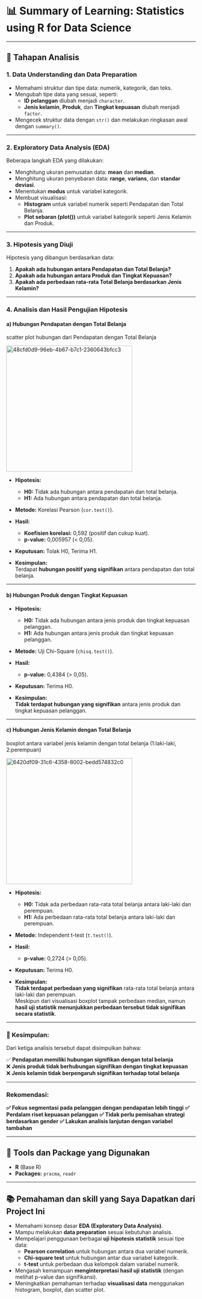 # 📊 Summary of Learning: Statistics using R for Data Science

---

## 📌 Tahapan Analisis

### 1. Data Understanding dan Data Preparation

- Memahami struktur dan tipe data: numerik, kategorik, dan teks.
- Mengubah tipe data yang sesuai, seperti:
  - **ID pelanggan** diubah menjadi `character`.
  - **Jenis kelamin**, **Produk**, dan **Tingkat kepuasan** diubah menjadi `factor`.
- Mengecek struktur data dengan `str()` dan melakukan ringkasan awal dengan `summary()`.

---

### 2. Exploratory Data Analysis (EDA)

Beberapa langkah EDA yang dilakukan:

- Menghitung ukuran pemusatan data: **mean** dan **median**.
- Menghitung ukuran penyebaran data: **range**, **varians**, dan **standar deviasi**.
- Menentukan **modus** untuk variabel kategorik.
- Membuat visualisasi:
  - **Histogram** untuk variabel numerik seperti Pendapatan dan Total Belanja.
  - **Plot sebaran (plot())** untuk variabel kategorik seperti Jenis Kelamin dan Produk.

---

### 3. Hipotesis yang Diuji

Hipotesis yang dibangun berdasarkan data:

1. **Apakah ada hubungan antara Pendapatan dan Total Belanja?**
2. **Apakah ada hubungan antara Produk dan Tingkat Kepuasan?**
3. **Apakah ada perbedaan rata-rata Total Belanja berdasarkan Jenis Kelamin?**

---

### 4. Analisis dan Hasil Pengujian Hipotesis

#### a) Hubungan Pendapatan dengan Total Belanja

scatter plot hubungan dari  Pendapatan dengan Total Belanja

<img width="335" alt="48cfd0d9-96eb-4b67-b7c1-2360643bfcc3" src="https://github.com/user-attachments/assets/0dfc0f58-b838-4081-ba17-d46d4145f910" />


- **Hipotesis:**
  - **H0:** Tidak ada hubungan antara pendapatan dan total belanja.
  - **H1:** Ada hubungan antara pendapatan dan total belanja.

- **Metode:** Korelasi Pearson (`cor.test()`).

- **Hasil:**
  - **Koefisien korelasi:** 0,592 (positif dan cukup kuat).
  - **p-value:** 0,005957 (< 0,05).

- **Keputusan:** Tolak H0, Terima H1.

- **Kesimpulan:**  
  Terdapat **hubungan positif yang signifikan** antara pendapatan dan total belanja.

---

#### b) Hubungan Produk dengan Tingkat Kepuasan

- **Hipotesis:**
  - **H0:** Tidak ada hubungan antara jenis produk dan tingkat kepuasan pelanggan.
  - **H1:** Ada hubungan antara jenis produk dan tingkat kepuasan pelanggan.

- **Metode:** Uji Chi-Square (`chisq.test()`).

- **Hasil:**
  - **p-value:** 0,4384 (> 0,05).

- **Keputusan:** Terima H0.

- **Kesimpulan:**  
  **Tidak terdapat hubungan yang signifikan** antara jenis produk dan tingkat kepuasan pelanggan.

---

#### c) Hubungan Jenis Kelamin dengan Total Belanja

boxplot antara variabel jenis kelamin dengan total belanja (1:laki-laki, 2:perempuan)

<img width="335" alt="6420df09-31c6-4358-8002-bedd574832c0" src="https://github.com/user-attachments/assets/890cad4a-d417-4b9e-ae20-c09764145c5c" />


- **Hipotesis:**
  - **H0:** Tidak ada perbedaan rata-rata total belanja antara laki-laki dan perempuan.
  - **H1:** Ada perbedaan rata-rata total belanja antara laki-laki dan perempuan.

- **Metode:** Independent t-test (`t.test()`).

- **Hasil:**
  - **p-value:** 0,2724 (> 0,05).

- **Keputusan:** Terima H0.

- **Kesimpulan:**  
  **Tidak terdapat perbedaan yang signifikan** rata-rata total belanja antara laki-laki dan perempuan.  
  Meskipun dari visualisasi boxplot tampak perbedaan median, namun **hasil uji statistik menunjukkan perbedaan tersebut tidak signifikan secara statistik**.

---

### 🔎 Kesimpulan:
Dari ketiga analisis tersebut dapat disimpulkan bahwa:

✅ **Pendapatan memiliki hubungan signifikan dengan total belanja**  
❌ **Jenis produk tidak berhubungan signifikan dengan tingkat kepuasan**  
❌ **Jenis kelamin tidak berpengaruh signifikan terhadap total belanja**

---

### Rekomendasi:

**✅ Fokus segmentasi pada pelanggan dengan pendapatan lebih tinggi**
**✅ Perdalam riset kepuasan pelanggan**
**✅ Tidak perlu pemisahan strategi berdasarkan gender**
**✅ Lakukan analisis lanjutan dengan variabel tambahan**

---

## 🚀 Tools dan Package yang Digunakan

- **R** (Base R)
- **Packages:** `pracma`, `readr`

---

## 📚 Pemahaman dan skill yang Saya Dapatkan dari Project Ini

- Memahami konsep dasar **EDA (Exploratory Data Analysis)**.
- Mampu melakukan **data preparation** sesuai kebutuhan analisis.
- Mempelajari penggunaan berbagai **uji hipotesis statistik** sesuai tipe data:
  - **Pearson correlation** untuk hubungan antara dua variabel numerik.
  - **Chi-square test** untuk hubungan antar dua variabel kategorik.
  - **t-test** untuk perbedaan dua kelompok dalam variabel numerik.
- Mengasah kemampuan **menginterpretasi hasil uji statistik** (dengan melihat p-value dan signifikansi).
- Meningkatkan pemahaman terhadap **visualisasi data** menggunakan histogram, boxplot, dan scatter plot.


